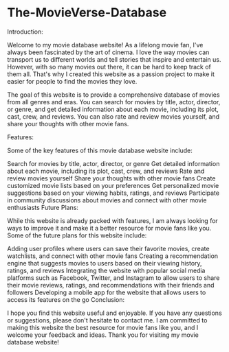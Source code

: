 # The-MovieVerse-Database

Introduction:

Welcome to my movie database website! As a lifelong movie fan, I've always been fascinated by the art of cinema. I love the way movies can transport us to different worlds and tell stories that inspire and entertain us. However, with so many movies out there, it can be hard to keep track of them all. That's why I created this website as a passion project to make it easier for people to find the movies they love.

The goal of this website is to provide a comprehensive database of movies from all genres and eras. You can search for movies by title, actor, director, or genre, and get detailed information about each movie, including its plot, cast, crew, and reviews. You can also rate and review movies yourself, and share your thoughts with other movie fans.

Features:

Some of the key features of this movie database website include:

Search for movies by title, actor, director, or genre
Get detailed information about each movie, including its plot, cast, crew, and reviews
Rate and review movies yourself
Share your thoughts with other movie fans
Create customized movie lists based on your preferences
Get personalized movie suggestions based on your viewing habits, ratings, and reviews
Participate in community discussions about movies and connect with other movie enthusiasts
Future Plans:

While this website is already packed with features, I am always looking for ways to improve it and make it a better resource for movie fans like you. Some of the future plans for this website include:

Adding user profiles where users can save their favorite movies, create watchlists, and connect with other movie fans
Creating a recommendation engine that suggests movies to users based on their viewing history, ratings, and reviews
Integrating the website with popular social media platforms such as Facebook, Twitter, and Instagram to allow users to share their movie reviews, ratings, and recommendations with their friends and followers
Developing a mobile app for the website that allows users to access its features on the go
Conclusion:

I hope you find this website useful and enjoyable. If you have any questions or suggestions, please don't hesitate to contact me. I am committed to making this website the best resource for movie fans like you, and I welcome your feedback and ideas. Thank you for visiting my movie database website!
